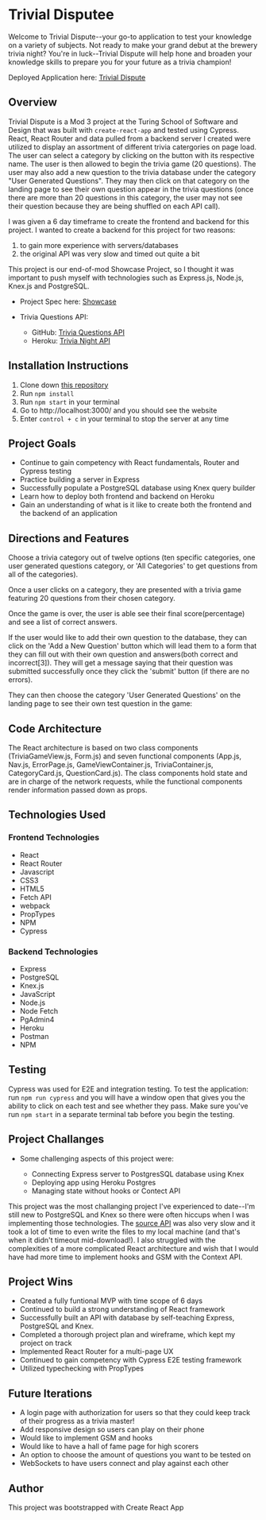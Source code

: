 # Trivial Disputee

Welcome to Trivial Dispute--your go-to application to test your knowledge on a variety of subjects. Not ready to make your grand debut at the brewery trivia night? You're in luck--Trivial Dispute will help hone and broaden your knowledge skills to prepare you for your future as a trivia champion!

Deployed Application here: [Trivial Dispute](https:)


## Overview <a name="overview"></a>

Trivial Dispute is a Mod 3 project at the Turing School of Software and Design that was built with `create-react-app` and tested using Cypress. React, React Router and data pulled from a backend server I created were utilized to display an assortment of different trivia catergories on page load. The user can select a category by clicking on the button with its respective name. The user is then allowed to begin the trivia game (20 questions). The user may also add a new question to the trivia database under the category "User Generated Questions". They may then click on that category on the landing page to see their own question appear in the trivia questions (once there are more than 20 questions in this category, the user may not see their question because they are being shuffled on each API call).  

I was given a 6 day timeframe to create the frontend and backend for this project. I wanted to create a backend for this project for two reasons: 
1. to gain more experience with servers/databases <br>
2. the original API was very slow and timed out quite a bit <br>

This project is our end-of-mod Showcase Project, so I thought it was important to push myself with technologies such as Express.js, Node.js, Knex.js and PostgreSQL. 

- Project Spec here: [Showcase](https://frontend.turing.edu/projects/module-3/showcase.html)

- Trivia Questions API: 
    - GitHub: [Trivia Questions API](https://github.com/KarrarQ/trivia-api)
    - Heroku: [Trivia Night API](https://trival-dispute-db.herokuapp.com/api/v1/questions/all)

## Installation Instructions <a name="installationInstructions"></a>

1. Clone down [this repository](https://github.com/KarrarQ/trivialdispute)
2. Run `npm install`
3. Run `npm start` in your terminal
4. Go to http://localhost:3000/ and you should see the website
5. Enter `control + c` in your terminal to stop the server at any time

## Project Goals <a name="projectGoals"></a>

- Continue to gain competency with React fundamentals, Router and Cypress testing
- Practice building a server in Express 
- Successfully populate a PostgreSQL database using Knex query builder
- Learn how to deploy both frontend and backend on Heroku 
- Gain an understanding of what is it like to create both the frontend and the backend of an application

## Directions and Features <a name="directions"></a>

Choose a trivia category out of twelve options (ten specific categories, one user generated questions category, or 'All Categories' to get questions from all of the categories). 

Once a user clicks on a category, they are presented with a trivia game featuring 20 questions from their chosen category.

Once the game is over, the user is able see their final score(percentage) and see a list of correct answers.

If the user would like to add their own question to the database, they can click on the 'Add a New Question' button which will lead them to a form that they can fill out with their own question and answers(both correct and incorrect[3]). They will get a message saying that their question was submitted successfully once they click the 'submit' button (if there are no errors).

They can then choose the category 'User Generated Questions' on the landing page to see their own test question in the game: 

## Code Architecture <a name="codeArchitecture"></a>

The React architecture is based on two class components (TriviaGameView.js, Form.js) and seven functional components (App.js, Nav.js, ErrorPage.js, GameViewContainer.js, TriviaContainer.js, CategoryCard.js, QuestionCard.js). The class components hold state and are in charge of the network requests, while the functional components render information passed down as props.

## Technologies Used <a name="techUsed"></a>

### Frontend Technologies
- React
- React Router
- Javascript
- CSS3
- HTML5
- Fetch API
- webpack
- PropTypes
- NPM
- Cypress

### Backend Technologies

- Express
- PostgreSQL
- Knex.js
- JavaScript
- Node.js
- Node Fetch
- PgAdmin4
- Heroku
- Postman
- NPM

## Testing <a name="testing"></a>

Cypress was used for E2E and integration testing. To test the application: run `npm run cypress` and you will have a window open that gives you the ability to click on each test and see whether they pass. Make sure you've run `npm start` in a separate terminal tab before you begin the testing. 

## Project Challanges <a name="projectChallanges"></a>

- Some challenging aspects of this project were:

    - Connecting Express server to PostgresSQL database using Knex
    - Deploying app using Heroku Postgres
    - Managing state without hooks or Contect API 

This project was the most challanging project I've experienced to date--I'm still new to PostgreSQL and Knex so there were often hiccups when I was implementing those technologies. The [source API](https://trivia.willfry.co.uk/) was also very slow and it took a lot of time to even write the files to my local machine (and that's when it didn't timeout mid-download!). I also struggled with the complexities of a more complicated React architecture and wish that I would have had more time to implement hooks and GSM with the Context API.

## Project Wins <a name="projectWins"></a>

- Created a fully funtional MVP with time scope of 6 days
- Continued to build a strong understanding of React framework 
- Successfully built an API with database by self-teaching Express, PostgreSQL and Knex. 
- Completed a thorough project plan and wireframe, which kept my project on track 
- Implemented React Router for a multi-page UX
- Continued to gain competency with Cypress E2E testing framework
- Utilized typechecking with PropTypes

## Future Iterations <a name="futureIterations"></a>

- A login page with authorization for users so that they could keep track of their progress as a trivia master!
- Add responsive design so users can play on their phone
- Would like to implement GSM and hooks 
- Would like to have a hall of fame page for high scorers
- An option to choose the amount of questions you want to be tested on
- WebSockets to have users connect and play against each other

## Author

This project was bootstrapped with Create React App